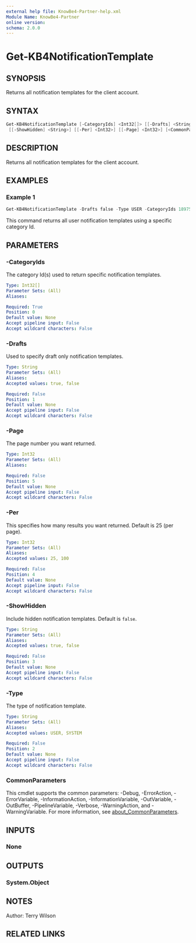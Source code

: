 ```yaml
---
external help file: KnowBe4-Partner-help.xml
Module Name: KnowBe4-Partner
online version:
schema: 2.0.0
---
```


# Get-KB4NotificationTemplate

## SYNOPSIS

Returns all notification templates for the client account.

## SYNTAX

```powershell
Get-KB4NotificationTemplate [-CategoryIds] <Int32[]> [[-Drafts] <String>] [[-Type] <String>]
 [[-ShowHidden] <String>] [[-Per] <Int32>] [[-Page] <Int32>] [<CommonParameters>]
```

## DESCRIPTION

Returns all notification templates for the client account.

## EXAMPLES

### Example 1

```powershell
Get-KB4NotificationTemplate -Drafts false -Type USER -CategoryIds 189758
```

This command returns all user notification templates using a specific category Id.

## PARAMETERS

### -CategoryIds

The category Id(s) used to return specific notification templates.

```yaml
Type: Int32[]
Parameter Sets: (All)
Aliases:

Required: True
Position: 0
Default value: None
Accept pipeline input: False
Accept wildcard characters: False
```

### -Drafts

Used to specify draft only notification templates.

```yaml
Type: String
Parameter Sets: (All)
Aliases:
Accepted values: true, false

Required: False
Position: 1
Default value: None
Accept pipeline input: False
Accept wildcard characters: False
```

### -Page

The page number you want returned.

```yaml
Type: Int32
Parameter Sets: (All)
Aliases:

Required: False
Position: 5
Default value: None
Accept pipeline input: False
Accept wildcard characters: False
```

### -Per

This specifies how many results you want returned. Default is 25 (per page).

```yaml
Type: Int32
Parameter Sets: (All)
Aliases:
Accepted values: 25, 100

Required: False
Position: 4
Default value: None
Accept pipeline input: False
Accept wildcard characters: False
```

### -ShowHidden

Include hidden notification templates. Default is `false`.

```yaml
Type: String
Parameter Sets: (All)
Aliases:
Accepted values: true, false

Required: False
Position: 3
Default value: None
Accept pipeline input: False
Accept wildcard characters: False
```

### -Type

The type of notification template.

```yaml
Type: String
Parameter Sets: (All)
Aliases:
Accepted values: USER, SYSTEM

Required: False
Position: 2
Default value: None
Accept pipeline input: False
Accept wildcard characters: False
```

### CommonParameters

This cmdlet supports the common parameters: -Debug, -ErrorAction, -ErrorVariable, -InformationAction, -InformationVariable, -OutVariable, -OutBuffer, -PipelineVariable, -Verbose, -WarningAction, and -WarningVariable. For more information, see [about_CommonParameters](http://go.microsoft.com/fwlink/?LinkID=113216).

## INPUTS

### None

## OUTPUTS

### System.Object

## NOTES

Author: Terry Wilson

## RELATED LINKS
